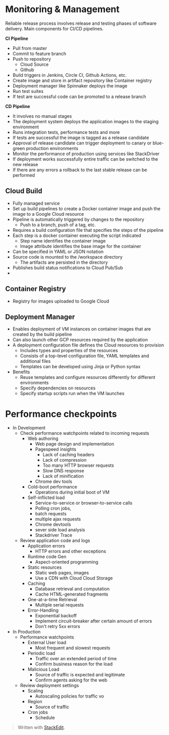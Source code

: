 # Monitoring & Management

Reliable release process involves release and testing phases of software delivery. Main components for CI/CD pipelines.

**CI Pipeline**
- Pull from master
- Commit to feature branch
- Push to repository
	- Cloud Source
	- Github
- Build triggers in Jenkins, Circle CI, Github Actions, etc.
- Create image and store in artifact repository like Container registry
- Deployment manager like Spinnaker deploys the image
- Run test suites 
- If test are successful code can be promoted to a release branch

**CD Pipeline**
- It involves no manual stages
- The deployment system deploys the application images to the staging environment
- Runs integration tests, performance tests and more
- If tests are successful the image is tagged as a release candidate
- Approval of release candidate can trigger deployment to canary or blue-green production environments
- Monitor the performance of production using services like StackDriver
- If deployment works successfully entire traffic can be switched to the new release
- If there are any errors a rollback to the last stable release can be performed

##  Cloud Build
- Fully managed service
- Set up build pipelines to create a Docker container image and push the image to a Google Cloud resource
- Pipeline is automatically triggered by changes to the repository
	- Push to a branch, push of a tag, etc.
- Requires a build configuration file that specifies the steps of the pipeline
- Each step is a docker container executing the script indicated
	- Step name identifies the container image
	- Image attribute identifies the base image for the container
- Can be specified in YAML or JSON notation
- Source code is mounted to the /workspace directory
	- The artifacts are persisted in the directory
- Publishes build status notifications to Cloud Pub/Sub
- 

## Container Registry
- Registry for images uploaded to Google Cloud


## Deployment Manager
- Enables deployment of VM instances on container images that are created by the build pipeline
- Can also launch other GCP resources required by the application
- A deployment configuration file defines the Cloud resources to provision
	- Includes types and properties of the resources
	- Consists of a top-level configuration file, YAML templates and additional files
	- Templates can be developed using Jinja or Python syntax
- Benefits
	- Reuse templates and configure resources differently for different environments 
	- Specify dependencies on resources
	- Specify startup scripts run when the VM launches

# Performance checkpoints

- In Development
	- Check performance watchpoints related to incoming requests
		- Web authoring
			- Web page design and implementation
			- Pagespeed insights
				- Lack of caching headers
				- Lack of compression
				- Too many HTTP browser requests
				- Slow DNS response 
				- Lack of minification
			- Chrome dev tools
		- Cold-boot performance
			- Operations during initial boot of VM
		- Self-inflicted load
			- Service-to-service or browser-to-service calls
			- Polling cron jobs, 
			- batch requests
			- multiple ajax requests
			- Chrome devtools
			- sever side load analysis
			- Stackdriver Trace
	- Review application code and logs
		- Application errors
			- HTTP errors and other exceptions
		- Runtime code Gen
			- Aspect-oriented programming
		- Static resources
			- Static web pages, images
			- Use a CDN with Cloud Cloud Storage
		- Caching
			- Database retrieval and computation
			- Cache HTML-generated fragments
		- One-at-a-time Retrieval
			- Multiple serial requests
		- Error-Handling
			- Exponential backoff
			- Implement circuit-breaker after certain amount of errors
			- Don't retry 5xx errors
- In Production
	- Performance watchpoints
		- External User load
			- Most frequent and slowest requests
		- Periodic load
			- Traffic over an extended period of time
			- Confirm business reason for the load
		- Malicious Load
			- Source of traffic is expected and legitimate
			- Confirm agents asking for the web
	- Review deployment settings
		- Scaling
			- Autoscaling policies for traffic vo
		- Region
			- Source of traffic
		- Cron jobs
			- Schedule

> Written with [StackEdit](https://stackedit.io/).
<!--stackedit_data:
eyJoaXN0b3J5IjpbMTA0NjE0MzE4MSwtMTM5NjMxODAxOSwxOD
Y5MTg5OTczLC0xNTYzMjUwNzg5LC0xNDY2OTUxNDE1LC0xNjQw
NDI1MTg2XX0=
-->